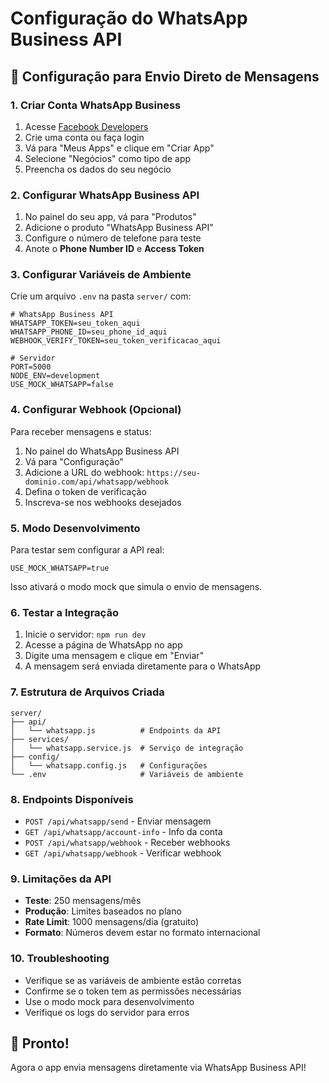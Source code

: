 # Configuração do WhatsApp Business API

## 📱 Configuração para Envio Direto de Mensagens

### 1. Criar Conta WhatsApp Business
1. Acesse [Facebook Developers](https://developers.facebook.com/)
2. Crie uma conta ou faça login
3. Vá para "Meus Apps" e clique em "Criar App"
4. Selecione "Negócios" como tipo de app
5. Preencha os dados do seu negócio

### 2. Configurar WhatsApp Business API
1. No painel do seu app, vá para "Produtos"
2. Adicione o produto "WhatsApp Business API"
3. Configure o número de telefone para teste
4. Anote o **Phone Number ID** e **Access Token**

### 3. Configurar Variáveis de Ambiente
Crie um arquivo `.env` na pasta `server/` com:

```env
# WhatsApp Business API
WHATSAPP_TOKEN=seu_token_aqui
WHATSAPP_PHONE_ID=seu_phone_id_aqui
WEBHOOK_VERIFY_TOKEN=seu_token_verificacao_aqui

# Servidor
PORT=5000
NODE_ENV=development
USE_MOCK_WHATSAPP=false
```

### 4. Configurar Webhook (Opcional)
Para receber mensagens e status:

1. No painel do WhatsApp Business API
2. Vá para "Configuração"
3. Adicione a URL do webhook: `https://seu-dominio.com/api/whatsapp/webhook`
4. Defina o token de verificação
5. Inscreva-se nos webhooks desejados

### 5. Modo Desenvolvimento
Para testar sem configurar a API real:

```env
USE_MOCK_WHATSAPP=true
```

Isso ativará o modo mock que simula o envio de mensagens.

### 6. Testar a Integração
1. Inicie o servidor: `npm run dev`
2. Acesse a página de WhatsApp no app
3. Digite uma mensagem e clique em "Enviar"
4. A mensagem será enviada diretamente para o WhatsApp

### 7. Estrutura de Arquivos Criada
```
server/
├── api/
│   └── whatsapp.js          # Endpoints da API
├── services/
│   └── whatsapp.service.js  # Serviço de integração
├── config/
│   └── whatsapp.config.js   # Configurações
└── .env                     # Variáveis de ambiente
```

### 8. Endpoints Disponíveis
- `POST /api/whatsapp/send` - Enviar mensagem
- `GET /api/whatsapp/account-info` - Info da conta
- `POST /api/whatsapp/webhook` - Receber webhooks
- `GET /api/whatsapp/webhook` - Verificar webhook

### 9. Limitações da API
- **Teste**: 250 mensagens/mês
- **Produção**: Limites baseados no plano
- **Rate Limit**: 1000 mensagens/dia (gratuito)
- **Formato**: Números devem estar no formato internacional

### 10. Troubleshooting
- Verifique se as variáveis de ambiente estão corretas
- Confirme se o token tem as permissões necessárias
- Use o modo mock para desenvolvimento
- Verifique os logs do servidor para erros

## 🚀 Pronto!
Agora o app envia mensagens diretamente via WhatsApp Business API!
